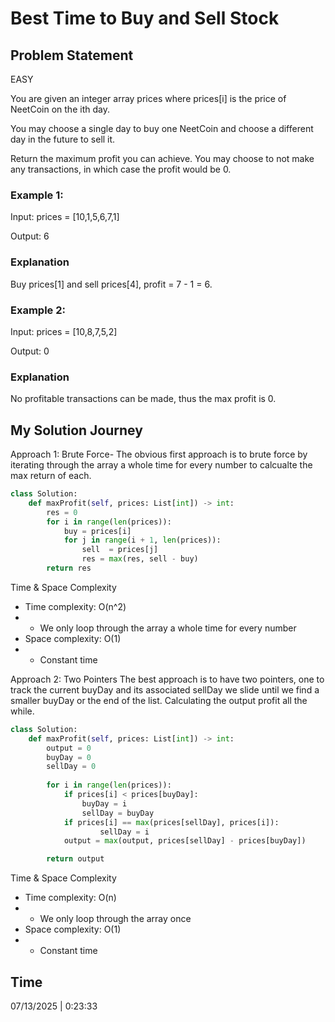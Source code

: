 # Best Time to Buy and Sell Stock

## Problem Statement
EASY

You are given an integer array prices where prices[i] is the price of NeetCoin on the ith day.

You may choose a single day to buy one NeetCoin and choose a different day in the future to sell it.

Return the maximum profit you can achieve. You may choose to not make any transactions, in which case the profit would be 0.

### Example 1:

Input: prices = [10,1,5,6,7,1]

Output: 6

### Explanation

Buy prices[1] and sell prices[4], profit = 7 - 1 = 6.

### Example 2:

Input: prices = [10,8,7,5,2]

Output: 0

### Explanation

No profitable transactions can be made, thus the max profit is 0.

## My Solution Journey

Approach 1: Brute Force-
The obvious first approach is to brute force by iterating through the array a whole time for every number to calcualte the max return of each.
```python
class Solution:
    def maxProfit(self, prices: List[int]) -> int:
        res = 0
        for i in range(len(prices)):
            buy = prices[i]
            for j in range(i + 1, len(prices)):
                sell  = prices[j]
                res = max(res, sell - buy)
        return res
```
Time & Space Complexity
- Time complexity: O(n^2)
- - We only loop through the array a whole time for every number
- Space complexity: O(1)
- - Constant time

Approach 2: Two Pointers
The best approach is to have two pointers, one to track the current buyDay and its associated sellDay we slide until we find a smaller buyDay or the end of the list. Calculating the output profit all the while.
```python
class Solution:
    def maxProfit(self, prices: List[int]) -> int:
        output = 0
        buyDay = 0
        sellDay = 0
        
        for i in range(len(prices)):
            if prices[i] < prices[buyDay]:
                buyDay = i
                sellDay = buyDay
            if prices[i] == max(prices[sellDay], prices[i]):
                    sellDay = i
            output = max(output, prices[sellDay] - prices[buyDay])

        return output
```
Time & Space Complexity
- Time complexity: O(n)
- - We only loop through the array once
- Space complexity: O(1)
- - Constant time

## Time 
07/13/2025 | 0:23:33